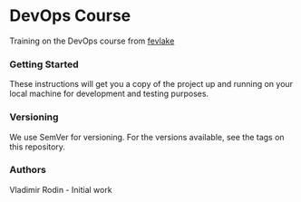 # DevOps Course
Training on the DevOps course from [fevlake](https://fevlake.com/)

### Getting Started
These instructions will get you a copy of the project up and running on your local machine for development and testing purposes.

### Versioning
We use SemVer for versioning. For the versions available, see the tags on this repository.

### Authors
Vladimir Rodin - Initial work
